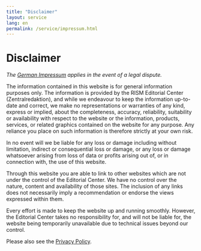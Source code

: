 ```yaml
---
title: "Disclaimer"
layout: service
lang: en
permalink: /service/impressum.html
---
```


# Disclaimer

*The [German Impressum]( /de/service/impressum.html) applies in the event of a legal dispute.*

The information contained in this website is for general information purposes only. The information is provided by the RISM Editorial Center (Zentralredaktion), and while we endeavour to keep the information up-to-date and correct, we make no representations or warranties of any kind, express or implied, about the completeness, accuracy, reliability, suitability or availability with respect to the website or the information, products, services, or related graphics contained on the website for any purpose. Any reliance you place on such information is therefore strictly at your own risk.

In no event will we be liable for any loss or damage including without limitation, indirect or consequential loss or damage, or any loss or damage whatsoever arising from loss of data or profits arising out of, or in connection with, the use of this website.

Through this website you are able to link to other websites which are not under the control of the Editorial Center. We have no control over the nature, content and availability of those sites. The inclusion of any links does not necessarily imply a recommendation or endorse the views expressed within them.

Every effort is made to keep the website up and running smoothly. However, the Editorial Center takes no responsibility for, and will not be liable for, the website being temporarily unavailable due to technical issues beyond our control.

Please also see the [Privacy Policy](/service/privacy-policy.html).